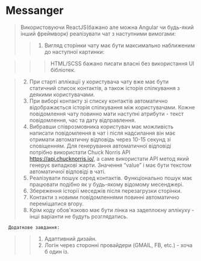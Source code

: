 Messanger
=========

>Використовуючи ReaсtJS(бажано але можна Angular чи будь-який інший фреймворк) реалізувати чат з наступними вимогами:
>>1.	Вигляд сторінки чату має бути максимально наближеним до наступної картинки:
            
>>>HTML/SCSS бажано писати власні без використання UI бібліотек. 


>2.	При старті аплікації у користувача чату вже має бути статичний список контактів, а також історія спілкування з деякими користувачами.
>3.	При виборі контакту зі списку контактів автоматично відображається історія спілкування між користувачами. Кожне повідомлення чату повинно мати наступні атрибути - текст повідомлення, час та дату відправлення. 
>4.	Вибравши співрозмовника користувач має можливість написати повідомлення в чат і після надсилання він має отримати автоматичну відповідь через 10-15 секунд зі сповіщенням. Для генерування автоматичної відповіді потрібно використати Chuck Norris API https://api.chucknorris.io/, а саме використати API метод який генерує випадкові жарти. Значення “value” і має бути текстом автоматичної відповіді в чаті. 
>5.	Реалізувати пошук серед контактів. Функціонально пошук має працювати подібно як у будь-якому відомому месенджері.
>6.	Збереження історії меседжів після перезагрузки сторінки.
>7.	Контакти з новими повідомленнями повинні автоматично переміщатися вгору.
>8.	Крім коду обов'язково має бути лінка на задеплоєну аплікуху - інші варіанти не будуть розглядатись.

  

     Додаткове завдання:

>>1.	Адаптивний дизайн.
>>2.	Логін через сторонні провайдери (GMAIL, FB, etc.) - хоча б один із.
